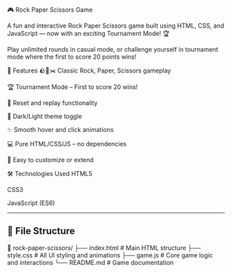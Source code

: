 🎮 Rock Paper Scissors Game

A fun and interactive Rock Paper Scissors game built using HTML, CSS, and JavaScript — now with an exciting Tournament Mode! 🏆

Play unlimited rounds in casual mode, or challenge yourself in tournament mode where the first to score 20 points wins!

🚀 Features
🪨📄✂️ Classic Rock, Paper, Scissors gameplay

🏆 Tournament Mode – First to score 20 wins!

🔁 Reset and replay functionality

🎨 Dark/Light theme toggle

✨ Smooth hover and click animations

💻 Pure HTML/CSS/JS – no dependencies

🧠 Easy to customize or extend

🛠️ Technologies Used
HTML5

CSS3

JavaScript (ES6)

---

## 📂 File Structure

📁 rock-paper-scissors/
├── index.html        # Main HTML structure
├── style.css         # All UI styling and animations
├── game.js           # Core game logic and interactions
└── README.md         # Game documentation

